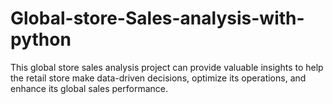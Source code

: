 # Global-store-Sales-analysis-with-python
This global store sales analysis project can provide valuable insights to help the retail store make data-driven decisions, optimize its operations, and enhance its global sales performance.
